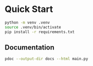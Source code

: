# Quick Start

```sh
python -m venv .venv
source .venv/bin/activate
pip install -r requirements.txt
```

## Documentation

```sh
pdoc --output-dir docs --html main.py
```
